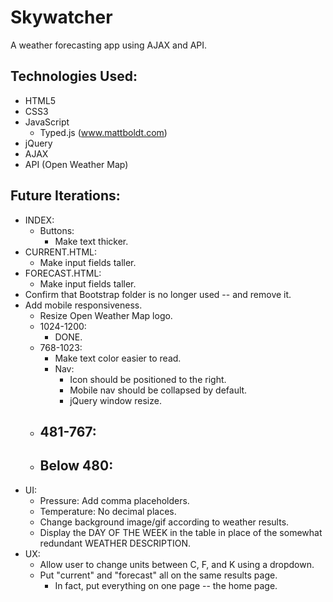 # Skywatcher
A weather forecasting app using AJAX and API.

## Technologies Used:
- HTML5
- CSS3
- JavaScript
  - Typed.js (www.mattboldt.com)
- jQuery
- AJAX
- API (Open Weather Map)

## Future Iterations:
- INDEX:
  - Buttons:
    - Make text thicker.
- CURRENT.HTML:
  - Make input fields taller.
- FORECAST.HTML:
  - Make input fields taller.
- Confirm that Bootstrap folder is no longer used -- and remove it.
- Add mobile responsiveness.
  - Resize Open Weather Map logo.
  - 1024-1200:
    - DONE.
  - 768-1023:
    - Make text color easier to read.
    - Nav:
      - Icon should be positioned to the right.
      - Mobile nav should be collapsed by default.
      - jQuery window resize.
  - 481-767:
    - 
  - Below 480:
    - 
- UI:
  - Pressure: Add comma placeholders.
  - Temperature: No decimal places.
  - Change background image/gif according to weather results.
  - Display the DAY OF THE WEEK in the table in place of the somewhat redundant WEATHER DESCRIPTION.
- UX:
  - Allow user to change units between C, F, and K using a dropdown.
  - Put "current" and "forecast" all on the same results page.
    - In fact, put everything on one page -- the home page.